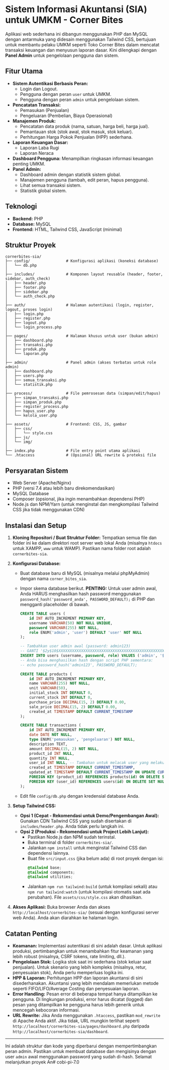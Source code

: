 # Sistem Informasi Akuntansi (SIA) untuk UMKM - Corner Bites

Aplikasi web sederhana ini dibangun menggunakan PHP dan MySQL dengan antarmuka yang didesain menggunakan Tailwind CSS, bertujuan untuk membantu pelaku UMKM seperti Toko Corner Bites dalam mencatat transaksi keuangan dan menyusun laporan dasar. Kini dilengkapi dengan **Panel Admin** untuk pengelolaan pengguna dan sistem.

## Fitur Utama

* **Sistem Autentikasi Berbasis Peran:**
    * Login dan Logout.
    * Pengguna dengan peran `user` untuk UMKM.
    * Pengguna dengan peran `admin` untuk pengelolaan sistem.
* **Pencatatan Transaksi:**
    * Pemasukan (Penjualan)
    * Pengeluaran (Pembelian, Biaya Operasional)
* **Manajemen Produk:**
    * Pencatatan data produk (nama, satuan, harga beli, harga jual).
    * Pemantauan stok (stok awal, stok masuk, stok keluar).
    * Perhitungan Harga Pokok Penjualan (HPP) sederhana.
* **Laporan Keuangan Dasar:**
    * Laporan Laba Rugi
    * Laporan Neraca
* **Dashboard Pengguna:** Menampilkan ringkasan informasi keuangan penting UMKM.
* **Panel Admin:**
    * Dashboard admin dengan statistik sistem global.
    * Manajemen pengguna (tambah, edit peran, hapus pengguna).
    * Lihat semua transaksi sistem.
    * Statistik global sistem.

## Teknologi

* **Backend:** PHP
* **Database:** MySQL
* **Frontend:** HTML, Tailwind CSS, JavaScript (minimal)

## Struktur Proyek

```
cornerbites-sia/
├── config/                # Konfigurasi aplikasi (koneksi database)
│   └── db.php
│
├── includes/              # Komponen layout reusable (header, footer, sidebar, auth_check)
│   ├── header.php
│   ├── footer.php
│   ├── sidebar.php
│   └── auth_check.php
│
├── auth/                  # Halaman autentikasi (login, register, logout, proses login)
│   ├── login.php
│   ├── register.php
│   ├── logout.php
│   └── login_process.php
│
├── pages/                 # Halaman khusus untuk user (bukan admin)
│   ├── dashboard.php
│   ├── transaksi.php
│   ├── produk.php
│   └── laporan.php
│
├── admin/                 # Panel admin (akses terbatas untuk role admin)
│   ├── dashboard.php
│   ├── users.php
│   ├── semua_transaksi.php
│   └── statistik.php
│
├── process/               # File pemrosesan data (simpan/edit/hapus)
│   ├── simpan_transaksi.php
│   ├── simpan_produk.php
│   ├── register_process.php
│   ├── hapus_user.php
│   └── kelola_user.php
│
├── assets/                # Frontend: CSS, JS, gambar
│   ├── css/
│   │   └── style.css
│   ├── js/
│   └── img/
│
├── index.php              # File entry point utama aplikasi
└── .htaccess              # (Opsional) URL rewrite & proteksi file
```

## Persyaratan Sistem

* Web Server (Apache/Nginx)
* PHP (versi 7.4 atau lebih baru direkomendasikan)
* MySQL Database
* Composer (opsional, jika ingin menambahkan dependensi PHP)
* Node.js dan NPM/Yarn (untuk menginstal dan mengkompilasi Tailwind CSS jika tidak menggunakan CDN)

## Instalasi dan Setup

1.  **Kloning Repositori / Buat Struktur Folder:**
    Tempatkan semua file dan folder ini ke dalam direktori root server web lokal Anda (misalnya `htdocs` untuk XAMPP, `www` untuk WAMP). Pastikan nama folder root adalah `cornerbites-sia`.

2.  **Konfigurasi Database:**
    * Buat database baru di MySQL (misalnya melalui phpMyAdmin) dengan nama `corner_bites_sia`.
    * Impor skema database berikut. **PENTING:** Untuk user admin awal, Anda HARUS menghasilkan hash password menggunakan `password_hash('password_anda', PASSWORD_DEFAULT);` di PHP dan mengganti placeholder di bawah.

        ```sql
        CREATE TABLE users (
            id INT AUTO_INCREMENT PRIMARY KEY,
            username VARCHAR(50) NOT NULL UNIQUE,
            password VARCHAR(255) NOT NULL,
            role ENUM('admin', 'user') DEFAULT 'user' NOT NULL
        );

        -- Tambahkan user admin awal (password: admin123)
        -- GANTI '$2y$10$XXXXXXXXXXXXXXXXXXXXXXXXXXXXXXXXXXXXXXXXXXXXXXXXXXXX' dengan hash password Anda yang sebenarnya
        INSERT INTO users (username, password, role) VALUES ('admin', '$2y$10$wTf2zD5fL.0123456789abcdefghijklmnopqrstuvw', 'admin');
        -- Anda bisa menghasilkan hash dengan script PHP sementara:
        -- echo password_hash('admin123', PASSWORD_DEFAULT);

        CREATE TABLE products (
            id INT AUTO_INCREMENT PRIMARY KEY,
            name VARCHAR(255) NOT NULL,
            unit VARCHAR(50),
            initial_stock INT DEFAULT 0,
            current_stock INT DEFAULT 0,
            purchase_price DECIMAL(15, 2) DEFAULT 0.00,
            sale_price DECIMAL(15, 2) DEFAULT 0.00,
            created_at TIMESTAMP DEFAULT CURRENT_TIMESTAMP
        );

        CREATE TABLE transactions (
            id INT AUTO_INCREMENT PRIMARY KEY,
            date DATE NOT NULL,
            type ENUM('pemasukan', 'pengeluaran') NOT NULL,
            description TEXT,
            amount DECIMAL(15, 2) NOT NULL,
            product_id INT NULL,
            quantity INT NULL,
            user_id INT NULL, -- Tambahan untuk melacak user yang melakukan transaksi
            created_at TIMESTAMP DEFAULT CURRENT_TIMESTAMP,
            updated_at TIMESTAMP DEFAULT CURRENT_TIMESTAMP ON UPDATE CURRENT_TIMESTAMP,
            FOREIGN KEY (product_id) REFERENCES products(id) ON DELETE SET NULL,
            FOREIGN KEY (user_id) REFERENCES users(id) ON DELETE SET NULL -- Relasi ke tabel users
        );
        ```
    * Edit file `config/db.php` dengan kredensial database Anda.

3.  **Setup Tailwind CSS:**
    * **Opsi 1 (Cepat - Rekomendasi untuk Demo/Pengembangan Awal):** Gunakan CDN Tailwind CSS yang sudah disertakan di `includes/header.php`. Anda tidak perlu langkah ini.
    * **Opsi 2 (Produksi - Rekomendasi untuk Project Lebih Lanjut):**
        * Pastikan Node.js dan NPM sudah terinstal.
        * Buka terminal di folder `cornerbites-sia/`.
        * Jalankan `npm install` untuk menginstal Tailwind CSS dan dependensi lainnya.
        * Buat file `src/input.css` (jika belum ada) di root proyek dengan isi:
            ```css
            @tailwind base;
            @tailwind components;
            @tailwind utilities;
            ```
        * Jalankan `npm run tailwind:build` (untuk kompilasi sekali) atau `npm run tailwind:watch` (untuk kompilasi otomatis saat ada perubahan). File `assets/css/style.css` akan dihasilkan.

4.  **Akses Aplikasi:**
    Buka browser Anda dan akses `http://localhost/cornerbites-sia/` (sesuai dengan konfigurasi server web Anda). Anda akan diarahkan ke halaman login.

## Catatan Penting

* **Keamanan:** Implementasi autentikasi di sini adalah dasar. Untuk aplikasi produksi, pertimbangkan untuk menambahkan fitur keamanan yang lebih robust (misalnya, CSRF tokens, rate limiting, dll.).
* **Pengelolaan Stok:** Logika stok saat ini sederhana (stok keluar saat penjualan). Untuk skenario yang lebih kompleks (misalnya, retur, penyesuaian stok), Anda perlu memperluas logika ini.
* **HPP & Laporan:** Perhitungan HPP dan laporan akuntansi di sini disederhanakan. Akuntansi yang lebih mendalam memerlukan metode seperti FIFO/LIFO/Average Costing dan penyesuaian laporan.
* **Error Handling:** Pesan error di beberapa tempat hanya ditampilkan ke pengguna. Di lingkungan produksi, error harus dicatat (logged) dan pesan yang ditampilkan ke pengguna harus lebih generik untuk mencegah kebocoran informasi.
* **URL Rewrite:** Jika Anda menggunakan `.htaccess`, pastikan `mod_rewrite` di Apache Anda aktif. Jika tidak, URL mungkin terlihat seperti `http://localhost/cornerbites-sia/pages/dashboard.php` daripada `http://localhost/cornerbites-sia/dashboard`.

---

Ini adalah struktur dan kode yang diperbarui dengan mempertimbangkan peran admin. Pastikan untuk membuat database dan mengisinya dengan user `admin` awal menggunakan password yang sudah di-hash. Selamat melanjutkan proyek An#   c o b i - p i - 7 . 0 
 
 
